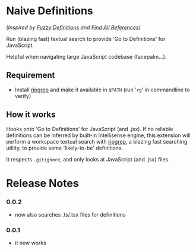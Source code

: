 # Naive Definitions

_(Inspired by [Fuzzy Definitions](https://github.com/jrieken/fuzzy-definitions) and [Find All References](https://github.com/gayanhewa/vscode-find-all-references))_

Run (blazing fast) textual search to provide 'Go to Definitions' for JavaScript.

Helpful when navigating large JavaScript codebase (facepalm...).

## Requirement

* Install [ripgrep](https://github.com/BurntSushi/ripgrep) and make it available in `$PATH` (run '`rg`' in commandline to verify)

## How it works

Hooks onto 'Go to Definitions' for JavaScript (and .jsx). If no reliable definitions can be inferred by built-in Intellisense engine, this extension will perform a workspace textual search with [ripgrep](https://github.com/BurntSushi/ripgrep), a blazing fast searching utility, to provide some 'likely-to-be' definitions.

It respects `.gitignore`, and only looks at JavaScript (and .jsx) files.

# Release Notes

### 0.0.2

* now also searches .ts/.tsx files for definitions

### 0.0.1

* it now works
